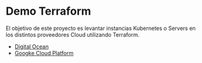 # Demo Terraform 

El objetivo de este proyecto es levantar instancias Kubernetes o Servers en los distintos proveedores Cloud utilizando Terraform.

* [Digital Ocean](#digitalocean)
* [Googke Cloud Platform](#google)